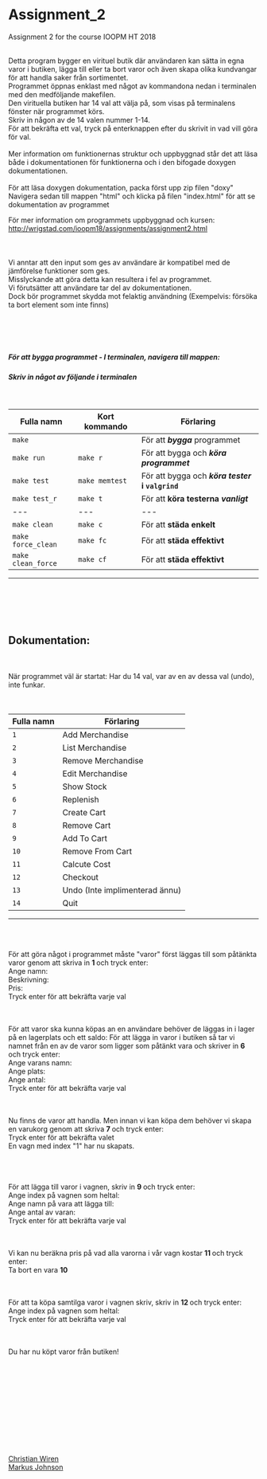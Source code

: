 # Assignment_2
Assignment 2 for the course IOOPM  HT 2018  

 <br/>
Detta program bygger en virituel butik där användaren kan sätta in egna varor i butiken, lägga till eller ta bort varor och även skapa olika kundvangar för att handla saker från sortimentet.  <br/>
Programmet öppnas enklast med något av kommandona nedan i terminalen med den medföljande makefilen. <br/>
Den virituella butiken har 14 val att välja på, som visas på terminalens fönster när programmet körs.  <br/>
Skriv in någon av de 14 valen nummer 1-14.    <br/>
För att bekräfta ett val, tryck på enterknappen efter du skrivit in vad vill göra för val.    <br/>
<br/>
Mer information om funktionernas struktur och uppbyggnad står det att läsa både i dokumentationen för funktionerna och i den bifogade doxygen dokumentationen.  
<br/>   
<br/>
För att läsa doxygen dokumentation, packa först upp zip filen "doxy" <br/>
Navigera sedan till mappen "html" och klicka på filen "index.html" för att se dokumentation av programmet </br>

För mer information om programmets uppbyggnad och kursen:  <br/> 
http://wrigstad.com/ioopm18/assignments/assignment2.html  
<br/> 
<br/>
<br/>
Vi anntar att den input som ges av användare är kompatibel med de jämförelse funktioner som ges.  <br/> 
Misslyckande att göra detta kan resultera i fel av programmet.  <br/> 
Vi förutsätter att användare tar del av dokumentationen.   <br/> 
Dock bör programmet skydda mot felaktig användning (Exempelvis: försöka ta bort element som inte finns)  <br/> 
<br/>
<br/>
<br/>
<br/>

##### För att bygga programmet - I terminalen, navigera till mappen: 
##### Skriv in något av följande i terminalen  
<br/>

Fulla namn   | Kort kommando | Förlaring
------------ | --------------|----------------------------------
|`make` |                       | För att **_bygga_** programmet |
| `make run` |  `make r`        | För att bygga och **_köra_ _programmet_**  |
| `make test` | `make memtest`  | För att bygga och **_köra_ _tester_ i  `valgrind`**  |
| `make test_r` | `make t`      | För att **köra testerna _vanligt_**  |
|   ---           |      ---    | ---                    |
| `make clean` | `make c`       | För att **städa enkelt**  |
|`make force_clean` | `make fc` | För att **städa effektivt**            |
|`make clean_force` | `make cf` | För att **städa effektivt**   |
_________________________________________________________________________

  <br/>
  <br/>
  <br/>
  <br/>
  
  ## Dokumentation:
  <br/>
  <br/>
  När programmet väl är startat: Har du 14 val, var av en av dessa val (undo), inte funkar. <br/>
  <br/>
  <br/>
  
  
  
  Fulla namn   | Förlaring
------------ |----------------------------------
|`1`  | Add Merchandise |
|`2`  | List Merchandise |
|`3`  | Remove Merchandise   |
|`4`  | Edit Merchandise  |
|`5`  | Show Stock  |
|`6`  | Replenish           |
|`7`  | Create Cart  |
|`8`  | Remove Cart  |
|`9`  | Add To Cart    |
|`10` | Remove From Cart   |
|`11` | Calcute Cost    |
|`12` | Checkout   |
|`13` | Undo (Inte implimenterad ännu) |
|`14` | Quit  |
_________________________________________________________________________


  
  <br>
  <br/>
  
  För att göra något i programmet måste "varor" först läggas till som påtänkta varor genom att skriva in <b> 1 </b> och tryck enter: <br/>
  Ange namn:  <br/>
  Beskrivning:  <br/>
  Pris:   <br/>
  Tryck enter för att bekräfta varje val
  <br/>
  <br/>
  <br>
  
  För att varor ska kunna köpas an en användare behöver de läggas in i lager på en lagerplats och ett saldo:
  För att lägga in varor i butiken så tar vi namnet från en av de varor som ligger som påtänkt vara och skriver in <b> 6 </b> och tryck enter: <br/>
  Ange varans namn: <br/>
  Ange plats: <br/>
  Ange antal: <br/>
  Tryck enter för att bekräfta varje val
  <br/>
  <br/>
  <br>
  
  Nu finns de varor att handla. Men innan vi kan köpa dem behöver vi skapa en varukorg genom att skriva <b> 7 </b> och tryck enter: <br/>
  Tryck enter för att bekräfta valet <br/>
  En vagn med index "1" har nu skapats. <br/>
  <br/>
  <br/>
  <br>
  
  För att lägga till varor i vagnen, skriv in <b> 9 </b> och tryck enter: <br/>
  Ange index på vagnen som heltal: <br/>
  Ange namn på vara att lägga till: <br/>
  Ange antal av varan: <br/>
  Tryck enter för att bekräfta varje val
  <br/>
  <br/>
  <br>
  
  Vi kan nu beräkna pris på vad alla varorna i vår vagn kostar <b> 11 </b> och tryck enter: <br/>
  Ta bort en vara <b> 10 </b> 
  <br/>
  <br/>
  <br>
  
  För att ta köpa samtilga varor i vagnen skriv, skriv in <b> 12 </b> och tryck enter:<br/>
  Ange index på vagnen som heltal: <br/>
  Tryck enter för att bekräfta varje val
  <br/>
  <br/>
  <br>
  
  Du har nu köpt varor från butiken!
  

           
     

<br/>        
<br/>   
<br/>               
<br/>        
<br/>        
<br/>    
<br/>  
<br/>        
<br/>    
<br/> 
            
      

[Christian Wiren](mailto:christian.wiren.6049@student.uu.se)  
[Markus Johnson](mailto:markus.johnson.93@gmail.com)








